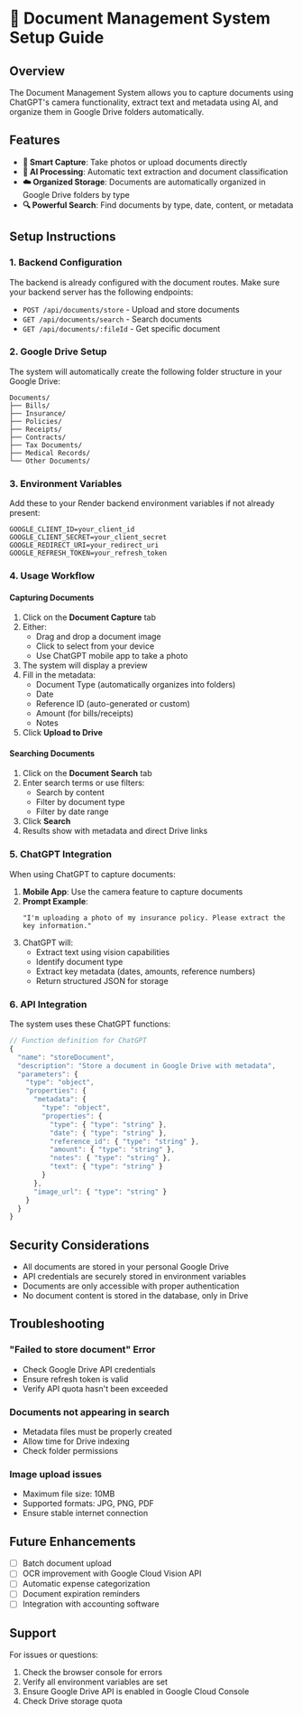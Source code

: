 # 📄 Document Management System Setup Guide

## Overview

The Document Management System allows you to capture documents using ChatGPT's camera functionality, extract text and metadata using AI, and organize them in Google Drive folders automatically.

## Features

- **📸 Smart Capture**: Take photos or upload documents directly
- **🤖 AI Processing**: Automatic text extraction and document classification
- **☁️ Organized Storage**: Documents are automatically organized in Google Drive folders by type
- **🔍 Powerful Search**: Find documents by type, date, content, or metadata

## Setup Instructions

### 1. Backend Configuration

The backend is already configured with the document routes. Make sure your backend server has the following endpoints:

- `POST /api/documents/store` - Upload and store documents
- `GET /api/documents/search` - Search documents
- `GET /api/documents/:fileId` - Get specific document

### 2. Google Drive Setup

The system will automatically create the following folder structure in your Google Drive:

```
Documents/
├── Bills/
├── Insurance/
├── Policies/
├── Receipts/
├── Contracts/
├── Tax Documents/
├── Medical Records/
└── Other Documents/
```

### 3. Environment Variables

Add these to your Render backend environment variables if not already present:

```
GOOGLE_CLIENT_ID=your_client_id
GOOGLE_CLIENT_SECRET=your_client_secret
GOOGLE_REDIRECT_URI=your_redirect_uri
GOOGLE_REFRESH_TOKEN=your_refresh_token
```

### 4. Usage Workflow

#### Capturing Documents

1. Click on the **Document Capture** tab
2. Either:
   - Drag and drop a document image
   - Click to select from your device
   - Use ChatGPT mobile app to take a photo
3. The system will display a preview
4. Fill in the metadata:
   - Document Type (automatically organizes into folders)
   - Date
   - Reference ID (auto-generated or custom)
   - Amount (for bills/receipts)
   - Notes
5. Click **Upload to Drive**

#### Searching Documents

1. Click on the **Document Search** tab
2. Enter search terms or use filters:
   - Search by content
   - Filter by document type
   - Filter by date range
3. Click **Search**
4. Results show with metadata and direct Drive links

### 5. ChatGPT Integration

When using ChatGPT to capture documents:

1. **Mobile App**: Use the camera feature to capture documents
2. **Prompt Example**: 
   ```
   "I'm uploading a photo of my insurance policy. Please extract the key information."
   ```
3. ChatGPT will:
   - Extract text using vision capabilities
   - Identify document type
   - Extract key metadata (dates, amounts, reference numbers)
   - Return structured JSON for storage

### 6. API Integration

The system uses these ChatGPT functions:

```javascript
// Function definition for ChatGPT
{
  "name": "storeDocument",
  "description": "Store a document in Google Drive with metadata",
  "parameters": {
    "type": "object",
    "properties": {
      "metadata": {
        "type": "object",
        "properties": {
          "type": { "type": "string" },
          "date": { "type": "string" },
          "reference_id": { "type": "string" },
          "amount": { "type": "string" },
          "notes": { "type": "string" },
          "text": { "type": "string" }
        }
      },
      "image_url": { "type": "string" }
    }
  }
}
```

## Security Considerations

- All documents are stored in your personal Google Drive
- API credentials are securely stored in environment variables
- Documents are only accessible with proper authentication
- No document content is stored in the database, only in Drive

## Troubleshooting

### "Failed to store document" Error
- Check Google Drive API credentials
- Ensure refresh token is valid
- Verify API quota hasn't been exceeded

### Documents not appearing in search
- Metadata files must be properly created
- Allow time for Drive indexing
- Check folder permissions

### Image upload issues
- Maximum file size: 10MB
- Supported formats: JPG, PNG, PDF
- Ensure stable internet connection

## Future Enhancements

- [ ] Batch document upload
- [ ] OCR improvement with Google Cloud Vision API
- [ ] Automatic expense categorization
- [ ] Document expiration reminders
- [ ] Integration with accounting software

## Support

For issues or questions:
1. Check the browser console for errors
2. Verify all environment variables are set
3. Ensure Google Drive API is enabled in Google Cloud Console
4. Check Drive storage quota